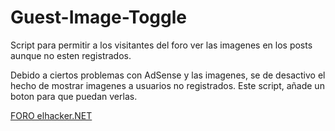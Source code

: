 # Guest-Image-Toggle

Script para permitir a los visitantes del foro ver las imagenes en los posts aunque no esten registrados.

Debido a ciertos problemas con AdSense y las imagenes, se de desactivo el hecho de mostrar imagenes a usuarios no registrados. Este script, añade un boton para que puedan verlas.

[FORO elhacker.NET](http://foro.elhacker.net)

